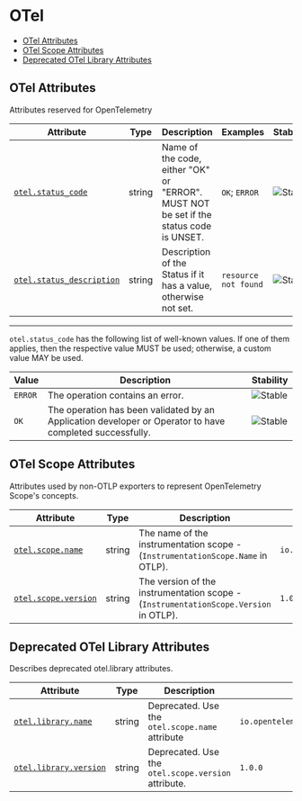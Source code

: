 <!--- Hugo front matter used to generate the website version of this page:
--->

<!-- NOTE: THIS FILE IS AUTOGENERATED. DO NOT EDIT BY HAND. -->
<!-- see templates/registry/markdown/attribute_namespace.md.j2 -->

# OTel

- [OTel Attributes](#otel-attributes)
- [OTel Scope Attributes](#otel-scope-attributes)
- [Deprecated OTel Library Attributes](#deprecated-otel-library-attributes)

## OTel Attributes

Attributes reserved for OpenTelemetry

| Attribute                                                                                     | Type   | Description                                                                            | Examples             | Stability                                                  |
| --------------------------------------------------------------------------------------------- | ------ | -------------------------------------------------------------------------------------- | -------------------- | ---------------------------------------------------------- |
| <a id="otel-status-code" href="#otel-status-code">`otel.status_code`</a>                      | string | Name of the code, either "OK" or "ERROR". MUST NOT be set if the status code is UNSET. | `OK`; `ERROR`        | ![Stable](https://img.shields.io/badge/-stable-lightgreen) |
| <a id="otel-status-description" href="#otel-status-description">`otel.status_description`</a> | string | Description of the Status if it has a value, otherwise not set.                        | `resource not found` | ![Stable](https://img.shields.io/badge/-stable-lightgreen) |

---

`otel.status_code` has the following list of well-known values. If one of them applies, then the respective value MUST be used; otherwise, a custom value MAY be used.

| Value   | Description                                                                                              | Stability                                                  |
| ------- | -------------------------------------------------------------------------------------------------------- | ---------------------------------------------------------- |
| `ERROR` | The operation contains an error.                                                                         | ![Stable](https://img.shields.io/badge/-stable-lightgreen) |
| `OK`    | The operation has been validated by an Application developer or Operator to have completed successfully. | ![Stable](https://img.shields.io/badge/-stable-lightgreen) |

## OTel Scope Attributes

Attributes used by non-OTLP exporters to represent OpenTelemetry Scope's concepts.

| Attribute                                                                      | Type   | Description                                                                          | Examples                           | Stability                                                  |
| ------------------------------------------------------------------------------ | ------ | ------------------------------------------------------------------------------------ | ---------------------------------- | ---------------------------------------------------------- |
| <a id="otel-scope-name" href="#otel-scope-name">`otel.scope.name`</a>          | string | The name of the instrumentation scope - (`InstrumentationScope.Name` in OTLP).       | `io.opentelemetry.contrib.mongodb` | ![Stable](https://img.shields.io/badge/-stable-lightgreen) |
| <a id="otel-scope-version" href="#otel-scope-version">`otel.scope.version`</a> | string | The version of the instrumentation scope - (`InstrumentationScope.Version` in OTLP). | `1.0.0`                            | ![Stable](https://img.shields.io/badge/-stable-lightgreen) |

## Deprecated OTel Library Attributes

Describes deprecated otel.library attributes.

| Attribute                                                                            | Type   | Description                                         | Examples                           | Stability                                                                                              |
| ------------------------------------------------------------------------------------ | ------ | --------------------------------------------------- | ---------------------------------- | ------------------------------------------------------------------------------------------------------ |
| <a id="otel-library-name" href="#otel-library-name">`otel.library.name`</a>          | string | Deprecated. Use the `otel.scope.name` attribute     | `io.opentelemetry.contrib.mongodb` | ![Deprecated](https://img.shields.io/badge/-deprecated-red)<br>Use the `otel.scope.name` attribute.    |
| <a id="otel-library-version" href="#otel-library-version">`otel.library.version`</a> | string | Deprecated. Use the `otel.scope.version` attribute. | `1.0.0`                            | ![Deprecated](https://img.shields.io/badge/-deprecated-red)<br>Use the `otel.scope.version` attribute. |
